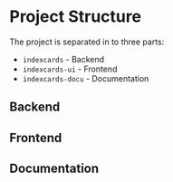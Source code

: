 # Project Structure

The project is separated in to three parts:

- `indexcards` - Backend
- `indexcards-ui` - Frontend
- `indexcards-docu` - Documentation

## Backend



## Frontend

## Documentation